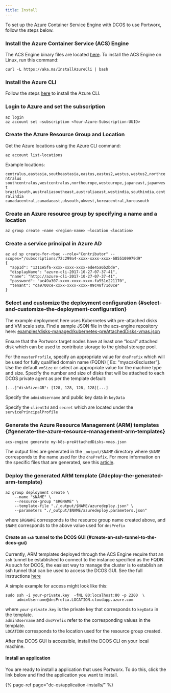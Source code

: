 ```yaml
---
title: Install
---
```


To set up the Azure Container Service Engine with DCOS to use Portworx, follow the steps below.

### Install the Azure Container Service \(ACS\) Engine

The ACS Engine binary files are located [here](https://github.com/Azure/acs-engine/releases). To install the ACS Engine on Linux, run this command:

```text
curl -L https://aka.ms/InstallAzureCli | bash
```

### Install the Azure CLI

Follow the steps [here](https://docs.microsoft.com/en-us/cli/azure/install-azure-cli?view=azure-cli-latest) to install the Azure CLI.

### Login to Azure and set the subscription

```text
az login
az account set –subscription <Your-Azure-Subscription-UUID>
```

### Create the Azure Resource Group and Location

Get the Azure locations using the Azure CLI command:

```text
az account list-locations
```

Example locations: 

`centralus,eastasia,southeastasia,eastus,eastus2,westus,westus2,northcentralus`   
`southcentralus,westcentralus,northeurope,westeurope,japaneast,japanwest`   
`brazilsouth,australiasoutheast,australiaeast,westindia,southindia,centralindia`   
`canadacentral,canadaeast,uksouth,ukwest,koreacentral,koreasouth`

### Create an Azure resource group by specifying a name and a location

```text
az group create –name <region-name> –location <location>
```

### Create a service principal in Azure AD

```text
az ad sp create-for-rbac --role="Contributor" --scopes="/subscriptions/72c299a4-xxxx-xxxx-xxxx-6855109979d9"
{
  "appId": "1311e5f6-xxxx-xxxx-xxxx-ede45a6b2bde",
  "displayName": "azure-cli-2017-10-27-07-37-41",
  "name": "http://azure-cli-2017-10-27-07-37-41",
  "password": "ac49a307-xxxx-xxxx-xxxx-fa551e221170",
  "tenant": "ca9700ce-xxxx-xxxx-xxxx-09c48f71d0ce"
}
```



### Select and customize the deployment configuration {#select-and-customize-the-deployment-configuration}

The example deployment here uses Kubernetes with pre-attached disks and VM scale sets. Find a sample JSON file in the acs-engine repository here: [examples/disks-managed/kubernetes-preAttachedDisks-vmas.json](https://github.com/Azure/acs-engine/blob/master/examples/disks-managed/kubernetes-preAttachedDisks-vmas.json)​

Ensure that the Portworx target nodes have at least one “local” attached disk which can be used to contribute storage to the global storage pool.

For the `masterProfile`, specify an appropriate value for `dnsPrefix` which will be used for fully qualified domain name \(FQDN\) \[ Ex: “myacsk8scluster”\]. Use the default `vmSize` or select an appropriate value for the machine type and size. Specify the number and size of disks that will be attached to each DCOS private agent as per the template default:

```text
[...]"diskSizesGB": [128, 128, 128, 128][...]
```

Specify the `adminUsername` and public key data in `keyData`

Specify the `clientId` and `secret` which are located under the `servicePrincipalProfile`

### Generate the Azure Resource Management \(ARM\) templates {#generate-the-azure-resource-management-arm-templates}

```text
acs-engine generate my-k8s-preAttachedDisks-vmas.json
```

The output files are generated in the `_output/$NAME` directory where `$NAME` corresponds to the name used for the `dnsPrefix`. For more information on the specific files that are generated, see this [article](https://github.com/Azure/acs-engine/blob/master/docs/acsengine.md).

### Deploy the generated ARM template {#deploy-the-generated-arm-template}

```text
az group deployment create \
    --name "$NAME" \
    --resource-group "$RGNAME" \
    --template-file "./_output/$NAME/azuredeploy.json" \
    --parameters "./_output/$NAME/azuredeploy.parameters.json"
```

where `$RGNAME` corresponds to the resource group name created above, and `$NAME` corresponds to the above value used for `dnsPrefix`

#### Create an `ssh` tunnel to the DCOS GUI {#create-an-ssh-tunnel-to-the-dcos-gui}

Currently, ARM templates deployed through the ACS Engine require that an `ssh` tunnel be established to connect to the instance specified as the FQDN. As such for DCOS, the easiest way to manage the cluster is to establish an ssh tunnel that can be used to access the DCOS GUI. See the full instructions [here](https://docs.microsoft.com/en-us/azure/container-service/container-service-connect)

A simple example for access might look like this:

```text
sudo ssh -i your-private.key  -fNL 80:localhost:80 -p 2200  \
     adminUsername@dnsPrefix.LOCATION.cloudapp.azure.com
```

where `your-private.key` is the private key that corresponds to `keyData` in the template.   
`adminUsername` and `dnsPrefix` refer to the corresponding values in the template.   
`LOCATION` corresponds to the location used for the resource group created.

After the DCOS GUI is accessible, install the DCOS CLI on your local machine.

#### Install an application

You are ready to install a application that uses Portworx. To do this, click the link below and find the application you want to install.

{% page-ref page="dc-os/application-installs/" %}



